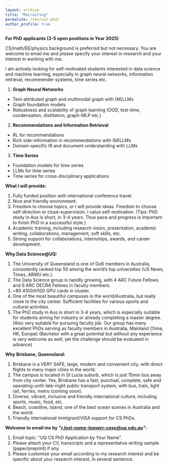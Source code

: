 ```yaml
---
layout: archive
title: "Recruiting"
permalink: /recruit-phd/
author_profile: true
---
```

**For PhD applicants (3-5 open positions in Year 2025)**
  
CS/math/EE/physics background is preferred but not necessary. You are welcome to email me and please specify your interest in research and your interest in working with me.

I am actively looking for self-motivated students interested in data science and machine learning, especially in graph neural networks, information retrieval, recommender systems, time series etc.

1. **Graph Neural Networks**
  * Text-attributed graph and multimodal graph with (M)LLMs
  * Graph foundation models
  * Robustness and scalability of graph learning (OOD, test-time, condensation, distillation, graph-MLP etc.)
2. **Recommendations and Information Retrieval**
  * RL for recommendations
  * Rich side-information in recommendations with (M)LLMs
  * Domain-specific IR and document understanding with LLMs
3. **Time Series**
  * Foundation models for time series
  * LLMs for time series
  * Time series for cross-disciplinary applications

**What I will provide:**
1. Fully funded position with international conference travel.
2. Nice and friendly environment.
3. Freedom to choose topics, or I will provide ideas. Freedom to choose self-direction or close-supervision. I value self-motivation. (Tips: PhD study in Aus is short, in 3-4 years. Thus pace and progress is important to finish PhD in a successful style.)
4. Academic training, including research vision, presentation, academic writing, collaborations, management, soft skills, etc.
5. Strong support for collaborations, internships, awards, and career development.

**Why Data Science@UQ:**
1. The University of Queensland is one of Go8 members in Australia, consistently ranked top 50 among the world’s top universities (US News, Times, ARWU etc.).
2. The Data Science group is rapidly growing, with 4 ARC Future Fellows and 9 ARC DECRA Fellows in faculty members.
3. ~80 A100/H100 GPU cards in cluster.
4. One of the most beautiful campuses in the world/Australia, but really close to the city center. Sufficient facilities for various sports and cultural activities.
5. The PhD study in Aus is short in 3-4 years, which is especially suitable for students aiming for industry or already completing a master degree. (Also very suitable for pursuing faculty job. Our group has many excellent PhDs serving as faculty members in Australia, Mainland China, HK, Europe) (Bachelor with a great potential but without any experience is very welcome as well, yet the challenge should be evaluated in advance)

**Why Brisbane, Queensland:**
1. Brisbane is a VERY SAFE, large, modern and convenient city, with direct flights to many major cities in the world.
2. The campus is located in St Lucia suburb, which is just 15min bus away from city center. Yes, Brisbane has a fast, punctual, complete, safe and operating-until-late-night public transport system, with bus, train, light rail, ferries, metro (coming soon).
3. Diverse, vibrant, inclusive and friendly international culture, including sports, music, food, etc.
4. Beach, coastline, island, one of the best ocean scenes in Australia and the world.
5. Friendly international immigrant/VISA support for CS PhDs.

**Welcome to email me by *"r.last-name-lowwer-case@uq.edu.au"*:**
1. Email topic: "UQ CS PhD Application by Your Name".
2. Please attach your CV, transcripts and a representative writing sample (paper/preprint) if any.
3. Please customize your email according to my research interest and be specific about your research interest, in several sentence.